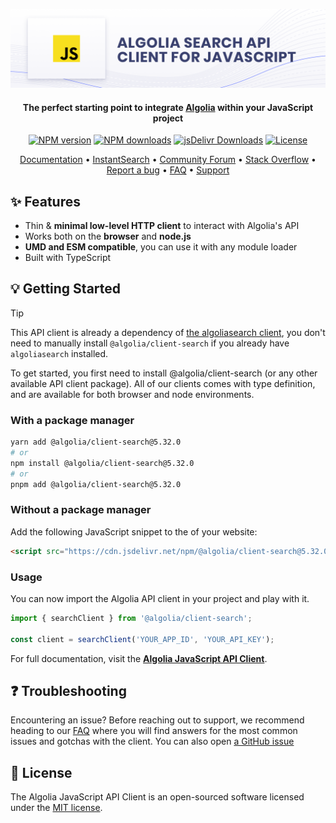 <p align="center">
  <a href="https://www.algolia.com">
    <img alt="Algolia for JavaScript" src="https://raw.githubusercontent.com/algolia/algoliasearch-client-common/master/banners/javascript.png" >
  </a>

  <h4 align="center">The perfect starting point to integrate <a href="https://algolia.com" target="_blank">Algolia</a> within your JavaScript project</h4>

  <p align="center">
    <a href="https://npmjs.org/package/@algolia/client-search"><img src="https://img.shields.io/npm/v/@algolia/client-search.svg?style=flat-square" alt="NPM version"></img></a>
    <a href="http://npm-stat.com/charts.html?package=@algolia/client-search"><img src="https://img.shields.io/npm/dm/@algolia/client-search.svg?style=flat-square" alt="NPM downloads"></a>
    <a href="https://www.jsdelivr.com/package/npm/@algolia/client-search"><img src="https://data.jsdelivr.com/v1/package/npm/@algolia/client-search/badge" alt="jsDelivr Downloads"></img></a>
    <a href="LICENSE"><img src="https://img.shields.io/badge/license-MIT-green.svg?style=flat-square" alt="License"></a>
  </p>
</p>

<p align="center">
  <a href="https://www.algolia.com/doc/libraries/javascript/" target="_blank">Documentation</a>  •
  <a href="https://www.algolia.com/doc/guides/building-search-ui/what-is-instantsearch/js/" target="_blank">InstantSearch</a>  •
  <a href="https://discourse.algolia.com" target="_blank">Community Forum</a>  •
  <a href="http://stackoverflow.com/questions/tagged/algolia" target="_blank">Stack Overflow</a>  •
  <a href="https://github.com/algolia/algoliasearch-client-javascript/issues" target="_blank">Report a bug</a>  •
  <a href="https://www.algolia.com/doc/libraries/javascript/v5/" target="_blank">FAQ</a>  •
  <a href="https://alg.li/support" target="_blank">Support</a>
</p>

## ✨ Features

- Thin & **minimal low-level HTTP client** to interact with Algolia's API
- Works both on the **browser** and **node.js**
- **UMD and ESM compatible**, you can use it with any module loader
- Built with TypeScript

## 💡 Getting Started

> [!TIP]
> This API client is already a dependency of [the algoliasearch client](https://www.npmjs.com/package/algoliasearch), you don't need to manually install `@algolia/client-search` if you already have `algoliasearch` installed.

To get started, you first need to install @algolia/client-search (or any other available API client package).
All of our clients comes with type definition, and are available for both browser and node environments.

### With a package manager

```bash
yarn add @algolia/client-search@5.32.0
# or
npm install @algolia/client-search@5.32.0
# or
pnpm add @algolia/client-search@5.32.0
```

### Without a package manager

Add the following JavaScript snippet to the <head> of your website:

```html
<script src="https://cdn.jsdelivr.net/npm/@algolia/client-search@5.32.0/dist/builds/browser.umd.js"></script>
```

### Usage

You can now import the Algolia API client in your project and play with it.

```js
import { searchClient } from '@algolia/client-search';

const client = searchClient('YOUR_APP_ID', 'YOUR_API_KEY');
```

For full documentation, visit the **[Algolia JavaScript API Client](https://www.algolia.com/doc/libraries/javascript/v5/methods/search/)**.

## ❓ Troubleshooting

Encountering an issue? Before reaching out to support, we recommend heading to our [FAQ](https://www.algolia.com/doc/libraries/javascript/v5/) where you will find answers for the most common issues and gotchas with the client. You can also open [a GitHub issue](https://github.com/algolia/api-clients-automation/issues/new?assignees=&labels=&projects=&template=Bug_report.md)

## 📄 License

The Algolia JavaScript API Client is an open-sourced software licensed under the [MIT license](LICENSE).
